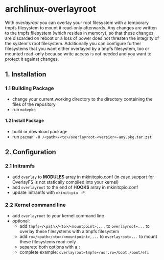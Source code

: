 # archlinux-overlayroot
With _overlayroot_ you can overlay your root filesystem with a temporary tmpfs
filesystem to mount it read-only afterwards. Any changes are written to the
tmpfs filesystem (which resides in memory), so that these changes are discarded
on reboot or a loss of power does not threaten the integrity of the system's 
root filesystem. Additionally you can configure further filesystems that you
want either overlayed by a tmpfs filesystem, too or mounted read-only because
write access is not needed and you want to protect it against changes.


## 1. Installation

### 1.1 Building Package
- change your current working directory to the directory containing the files
  of the repository
- run `makepkg`

#### 1.2 Install Package
- build or download package
- run `pacman -U /<path>/<to>/overlayroot-<version>-any.pkg.tar.zst`


## 2. Configuration

### 2.1 Initramfs
- add `overlay` to __MODULES__ array in mkinitcpio.conf (in case support for OverlayFS
  is not statically compiled into your kernel)
- add `overlayroot` to the end of __HOOKS__ array in mkinitcpio.conf
- update initramfs with `mkinitcpio -P`

### 2.2 Kernel command line
- add `overlayroot` to your kernel command line
- optional:
	- add `tmpfs=/<path>/<to>/<mountpoint>,...` to `overlayroot=...` to overlay
	  these filesystems with a tmpfs filesystem
	- add `ro=/<path>/<to>/<mountpoint>,...` to `overlayroot=...` to mount these
	  filesystems read-only
	- separate both options with a `:`
	- complete example: `overlayroot=tmpfs=/usr:ro=/boot,/boot/efi`
